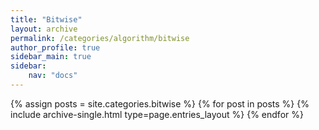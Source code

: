 ```yaml
---
title: "Bitwise"
layout: archive
permalink: /categories/algorithm/bitwise
author_profile: true
sidebar_main: true
sidebar:
    nav: "docs"
---
```


{% assign posts = site.categories.bitwise %}
{% for post in posts %} 
{% include archive-single.html type=page.entries_layout %} 
{% endfor %}